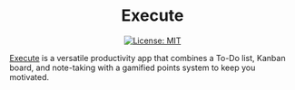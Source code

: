 <div align="center">

# Execute

[![License: MIT](https://img.shields.io/badge/License-MIT-yellow.svg)](https://opensource.org/licenses/MIT)

</div>

[Execute]() is a versatile productivity app that combines a To-Do list, Kanban board, and note-taking with a gamified points system to keep you motivated.
